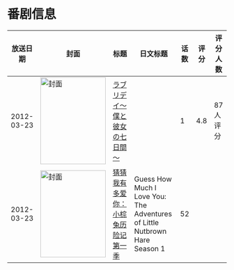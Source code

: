 # 番剧信息

|放送日期|封面|标题|日文标题|话数|评分|评分人数|
|---|---|---|---|---|---|---|
|2012-03-23|<img src="/img/no_icon_subject.png" alt="封面" style="width:150px;height:200px;object-fit:cover;">|[ラブリデイ～僕と彼女の七日間～](https://bangumi.tv/subject/47537)||1|4.8|87人评分|
|2012-03-23|<img src="//lain.bgm.tv/pic/cover/c/4b/49/508967_42B2w.jpg" alt="封面" style="width:150px;height:200px;object-fit:cover;">|[猜猜我有多爱你：小棕兔历险记 第一季](https://bangumi.tv/subject/508967)|Guess How Much I Love You: The Adventures of Little Nutbrown Hare Season 1|52|||
